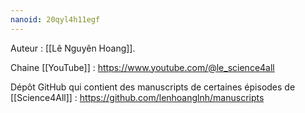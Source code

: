 ```yaml
---
nanoid: 20qyl4h11egf
---
```

Auteur : [[Lê Nguyên Hoang]].

Chaine [[YouTube]] : https://www.youtube.com/@le_science4all

Dépôt GitHub qui contient des manuscripts de certaines épisodes de [[Science4All]] : https://github.com/lenhoanglnh/manuscripts
